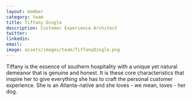 ```yaml
---
layout: member
category: team
title: Tiffany Dingle
description: Customer Experience Architect
twitter:
linkedin:
email:
image: assets/images/team/TiffanyDingle.png
---
```

Tiffany is the essence of southern hospitality with a unique yet natural demeanor that is genuine and honest. It is these core characteristics that inspire her to give everything she has to craft the personal customer experience. She is an Atlanta-native and she loves - we mean, loves - her dog.
